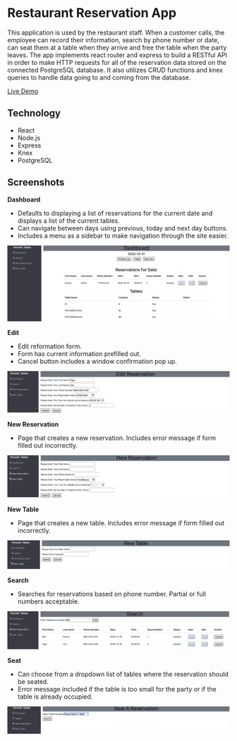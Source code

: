 # Restaurant Reservation App

This application is used by the restaurant staff. When a customer calls, the employee can record their information, search by phone number or date, can seat them at a table when they arrive and free the table when the party leaves. The app implements react router and express to build a RESTful API in order to make HTTP requests for all of the reservation data stored on the connected PostgreSQL database. It also utilizes CRUD functions and knex queries to handle data going to and coming from the database.

[Live Demo](https://starter-restaurant-reservation-0k9h.onrender.com/dashboard)

## Technology

- React
- Node.js
- Express
- Knex
- PostgreSQL

## Screenshots

**Dashboard**
- Defaults to displaying a list of reservations for the current date and displays a list of the current tables.
- Can navigate between days using previous, today and next day buttons.
- Includes a menu as a sidebar to make navigation through the site easier.

![image](https://github.com/StevenVicino/starter-restaurant-reservation/blob/main/images/dashboard-image.png)

**Edit**
- Edit reformation form.
- Form has current information prefilled out.
- Cancel button includes a window confirmation pop up.

![image](https://github.com/StevenVicino/starter-restaurant-reservation/blob/main/images/edit-image.png)

**New Reservation**
- Page that creates a new reservation.  Includes error message if form filled out incorrectly.

![image](https://github.com/StevenVicino/starter-restaurant-reservation/blob/main/images/new-reservation-image.png)

**New Table**
- Page that creates a new table.  Includes error message if form filled out incorrectly.

![image](https://github.com/StevenVicino/starter-restaurant-reservation/blob/main/images/new-table-image.png)

**Search**
- Searches for reservations based on phone number.  Partial or full numbers acceptable.

![image](https://github.com/StevenVicino/starter-restaurant-reservation/blob/main/images/search-image.png)

**Seat**
- Can choose from a dropdown list of tables where the reservation should be seated.
- Error message included if the table is too small for the party or if the table is already occupied.

![image](https://github.com/StevenVicino/starter-restaurant-reservation/blob/main/images/seat-image.png)
